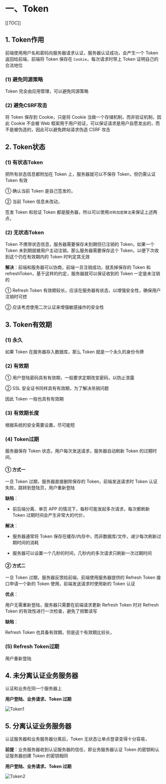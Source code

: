 # 一、Token

[[_TOC_]]

## 1. Token作用

前端使用用户名和密码向服务器请求认证，服务器认证成功，会产生一个 Token 返回给前端，前端将 Token 保存在 `Cookie`，每次请求时带上 Token 证明自己的合法地位

### (1) 避免同源策略

Token 完全由应用管理，可以避免同源策略

### (2) 避免CSRF攻击

将 Token 保存到 Cookie，只是将 Cookie 当做一个存储机制，而非验证机制，因此 Cookie 不会被 Web 框架用于用户验证，可以保证请求是用户自愿发出的，而不是被伪造的，因此可以避免跨站请求伪造 CSRF 攻击

## 2.  Token状态

### (1) 有状态Token

把所有状态信息都附加在 Token 上，服务器就可以不保存 Token，但仍需认证 Token 有效

① 确认当前 Token 是自己签发的，

② 当前 Token 信息未改动，

签发 Token 和验证 Token 都是服务器，所以可以使用`对称加密算法`来保证上述两点，

### (2) 无状态Token

Token 不携带状态信息，服务器需要保存未到期但已注销的 Token，如果一个 Token 未到期就被用户主动注销，那么服务器需要保存这个 Token，以便下次收到这个仍在有效期内的 Token 时判定其无效

**解决**：前端和服务器可以协商，前端一旦注销成功，就丢掉保存的 Token 和 refreshToken，基于这样的约定，服务器就可以保证收到的 Token 一定是未注销的

① Refresh Token 有效期较长，应该在服务器有状态，以增强安全性，确保用户注销时可控

② 应该考虑使用二次认证来增强敏感操作的安全性

## 3. Token有效期

### (1) 永久

如果 Token 在服务器存入数据库，那么 Token 就是一个永久的身份令牌

### (2) 有效期

① 用户登陆密码具有有效期，一般要求定期改变密码，以防止泄露

② SSL 安全证书同样具有有效期，为了解决吊销问题

因此 Token 一般也具有有效期

### (3) 有效期长度

根据系统的安全需要设置，尽可能短

### (4) Token过期

服务器保存 Token 状态，用户每次发送请求，服务器自动刷新 Token 的过期时间，

#### ① 方式一

 一旦 Token 过期，服务器直接删除保存的 Token，前端发送请求时 Token 认证失败，跳转到登陆页，用户重新登陆

**缺陷**：

* 前后端分离、单页 APP 的情况下，每秒可能发起多次请求，每次都刷新 Token 过期时间会产生非常大的代价，

**解决**：

* 服务器通常将 Token 保存在缓存/内存中，而非数据库/文件，减少每次刷新过期时间的消耗

* 服务器可以设置一个几秒的时间，几秒内的多次请求只刷新一次过期时间

#### ② 方式二

一旦 Token 过期，服务器反馈给前端，前端使用服务器提供的 Refresh Token 接口申请一个新的 Token 使用，前端发送请求时使用新的 Token 认证

**优点**：

用户无需重新登陆，服务器只需要在前端请求更新 Refresh Token 时对 Refresh Token 的有效性进行一次检查，避免了频繁读写

**缺陷**：

Refresh Token 也具备有效期，但是这个有效期比较长，

### (5) Refresh Token过期

用户重新登陆

## 4. 未分离认证业务服务器

认证和业务在同一个服务器上

**用户登陆、业务请求、Token 过期**

![Token1](../../图片/前端工程化/Token/用户登录&业务请求&Token过期.png)

## 5. 分离认证业务服务器

认证服务器和业务服务器分离后，Token 无状态让单点登录变得十分容易，

**前提**：业务服务器收到认证服务器的信任，即业务服务器认证 Token 的密钥和认证服务器创建 Token 的密钥相同

**用户登陆、业务请求、Token 过期**

![Token2](../../图片/前端工程化/Token/分离认证-用户登陆&业务请求&Token过期.png)
